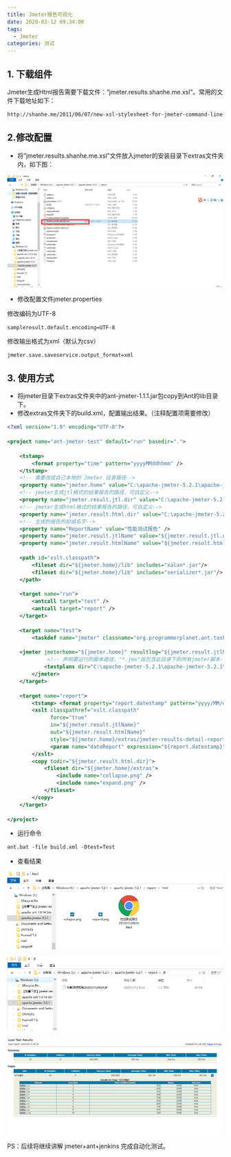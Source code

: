 ```yaml
---
title: Jmeter报告可视化
date: 2020-03-12 09:34:00
tags: 
  - Jmeter
categories: 测试
---
```

1\. 下载组件
--------

Jmeter生成Html报告需要下载文件：“jmeter.results.shanhe.me.xsl”。常用的文件下载地址如下：

```sh
http://shanhe.me/2011/06/07/new-xsl-stylesheet-for-jmeter-command-line-results-report
```

2.修改配置
------

* 将”jmeter.results.shanhe.me.xsl"文件放入jmeter的安装目录下extras文件夹内，如下图：

![](resources/FCCE9976575A99094547FC1067A7BC63.jpg)

* 修改配置文件jmeter.properties

修改编码为UTF-8

```properties
sampleresult.default.encoding=UTF-8
```

修改输出格式为xml（默认为csv）

```properties
jmeter.save.saveservice.output_format=xml
```

3\. 使用方式
--------

* 将jmeter目录下extras文件夹中的ant-jmeter-1.1.1.jar包copy到Ant的lib目录下。
* 修改extras文件夹下的build.xml，配置输出结果。（注释配置项需要修改）

```xml
<?xml version="1.0" encoding="UTF-8"?>
 
<project name="ant-jmeter-test" default="run" basedir=".">
    
	<tstamp>
        <format property="time" pattern="yyyyMMddhhmm" />
    </tstamp>
    <!-- 需要改成自己本地的 Jmeter 目录路径-->  
    <property name="jmeter.home" value="C:\apache-jmeter-5.2.1\apache-jmeter-5.2.1" />
    <!-- jmeter生成jtl格式的结果报告的路径，可自定义--> 
    <property name="jmeter.result.jtl.dir" value="C:\apache-jmeter-5.2.1\apache-jmeter-5.2.1\report\jtl" />
    <!-- jmeter生成html格式的结果报告的路径，可自定义-->
    <property name="jmeter.result.html.dir" value="C:\apache-jmeter-5.2.1\apache-jmeter-5.2.1\report\html" />
    <!-- 生成的报告的前缀名字-->  
    <property name="ReportName" value="性能测试报告" />
    <property name="jmeter.result.jtlName" value="${jmeter.result.jtl.dir}/${ReportName}${time}.jtl" />
    <property name="jmeter.result.htmlName" value="${jmeter.result.html.dir}/${ReportName}${time}.html" />
    
    <path id="xslt.classpath">
        <fileset dir="${jmeter.home}/lib" includes="xalan*.jar"/>
        <fileset dir="${jmeter.home}/lib" includes="serializer*.jar"/>
    </path>
    
    <target name="run">
        <antcall target="test" />
        <antcall target="report" />
    </target>
    
    <target name="test">
        <taskdef name="jmeter" classname="org.programmerplanet.ant.taskdefs.jmeter.JMeterTask" />
    
    <jmeter jmeterhome="${jmeter.home}" resultlog="${jmeter.result.jtlName}">
             <!-- 声明要运行的脚本路径，"*.jmx"指包含此目录下的所有jmeter脚本-->
            <testplans dir="C:\apache-jmeter-5.2.1\apache-jmeter-5.2.1\workspace" includes="*.jmx" />
        </jmeter>
    </target>
        
    <target name="report">
        <tstamp> <format property="report.datestamp" pattern="yyyy/MM/dd HH:mm" /></tstamp>
        <xslt classpathref="xslt.classpath"
              force="true"
              in="${jmeter.result.jtlName}"
              out="${jmeter.result.htmlName}"
              style="${jmeter.home}/extras/jmeter-results-detail-report_21.xsl">
              <param name="dateReport" expression="${report.datestamp}"/>
        </xslt>
        <copy todir="${jmeter.result.html.dir}">
            <fileset dir="${jmeter.home}/extras">
                <include name="collapse.png" />
                <include name="expand.png" />
            </fileset>
        </copy>
    </target>
	
</project>
```

* 运行命令

```xml
ant.bat -file build.xml -Dtest=Test
```

* 查看结果

![](resources/9E6443252A5421C4EFD211216A3486F9.jpg)

![](resources/AA43A42785A1A66152E0B0BBF3467FF8.jpg)

![](resources/466918C430472B34EDBE6F6C2BD81C9A.jpg)

PS：后续将继续讲解 jmeter+ant+jenkins 完成自动化测试。













